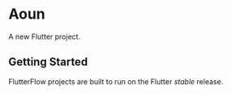 # Aoun

A new Flutter project.

## Getting Started

FlutterFlow projects are built to run on the Flutter _stable_ release.
